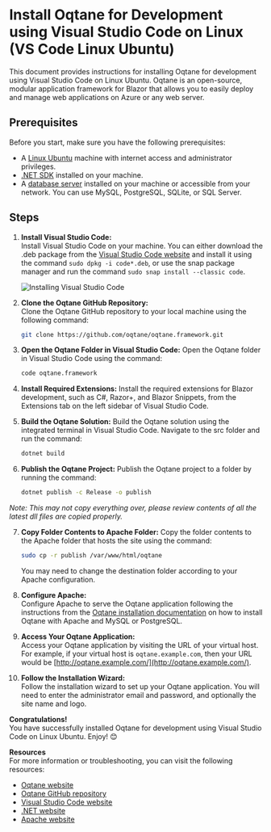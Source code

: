 # Install Oqtane for Development using Visual Studio Code on Linux (VS Code Linux Ubuntu)

This document provides instructions for installing Oqtane for development using Visual Studio Code on Linux Ubuntu. Oqtane is an open-source, modular application framework for Blazor that allows you to easily deploy and manage web applications on Azure or any web server.

## Prerequisites
Before you start, make sure you have the following prerequisites:
- A [Linux Ubuntu](https://ubuntu.com/download/desktop) machine with internet access and administrator privileges.
- [.NET SDK](https://dotnet.microsoft.com/download/dotnet) installed on your machine.
- A [database server](installation/databases.md) installed on your machine or accessible from your network. You can use MySQL, PostgreSQL, SQLite, or SQL Server.

## Steps

1. **Install Visual Studio Code:**  
   Install Visual Studio Code on your machine. You can either download the .deb package from the [Visual Studio Code website](https://code.visualstudio.com) and install it using the command `sudo dpkg -i code*.deb`, or use the snap package manager and run the command `sudo snap install --classic code`.

   ![Installing Visual Studio Code](path/to/installing_visual_studio_code_screenshot.png)

2. **Clone the Oqtane GitHub Repository:**  
   Clone the Oqtane GitHub repository to your local machine using the following command:
   ```bash
   git clone https://github.com/oqtane/oqtane.framework.git
   ```

3. **Open the Oqtane Folder in Visual Studio Code:**
   Open the Oqtane folder in Visual Studio Code using the command:
   ```bash
   code oqtane.framework
   ```

4. **Install Required Extensions:**
   Install the required extensions for Blazor development, such as C#, Razor+, and Blazor Snippets, from the Extensions tab on the left sidebar of Visual Studio Code.

5. **Build the Oqtane Solution:**
   Build the Oqtane solution using the integrated terminal in Visual Studio Code. Navigate to the src folder and run the command:
   ```bash
   dotnet build
   ```

6. **Publish the Oqtane Project:**
   Publish the Oqtane project to a folder by running the command:
   ```bash
   dotnet publish -c Release -o publish
   ```
_Note: This may not copy everything over, please review contents of all the latest dll files are copied properly._

7. **Copy Folder Contents to Apache Folder:**
   Copy the folder contents to the Apache folder that hosts the site using the command:
   ```bash
   sudo cp -r publish /var/www/html/oqtane
   ```
   You may need to change the destination folder according to your Apache configuration.

8. **Configure Apache:**  
   Configure Apache to serve the Oqtane application following the instructions from the [Oqtane installation documentation](https://docs.oqtane.org/installation/index.md) on how to install Oqtane with Apache and MySQL or PostgreSQL.

9. **Access Your Oqtane Application:**  
   Access your Oqtane application by visiting the URL of your virtual host. For example, if your virtual host is `oqtane.example.com`, then your URL would be [http://oqtane.example.com/](http://oqtane.example.com/).

10. **Follow the Installation Wizard:**  
   Follow the installation wizard to set up your Oqtane application. You will need to enter the administrator email and password, and optionally the site name and logo.

**Congratulations!**  
You have successfully installed Oqtane for development using Visual Studio Code on Linux Ubuntu. Enjoy! 😊

**Resources**  
For more information or troubleshooting, you can visit the following resources:
- [Oqtane website](https://www.oqtane.org)
- [Oqtane GitHub repository](https://github.com/oqtane/oqtane.framework)
- [Visual Studio Code website](https://code.visualstudio.com)
- [.NET website](https://dotnet.microsoft.com)
- [Apache website](https://httpd.apache.org)
